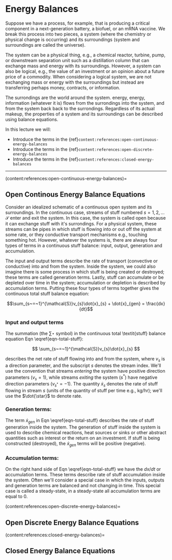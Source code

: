 # Energy Balances

Suppose we have a process, for example, that is producing a critical component in a next-generation battery, a biofuel, or an mRNA vaccine. We break this process into two pieces, a system (where the chemistry or physical change is occurring) and its surroundings (system and surroundings are called the universe).

The system can be a physical thing, e.g., a chemical reactor, turbine, pump, or downstream separation unit such as a distillation column that can exchange mass and energy with its surroundings. 
However, a system can also be logical, e.g., the value of an investment or an opinion about a future price of a commodity. When considering a logical system, we are not exchanging mass or energy with the surroundings but instead are transferring perhaps money, contracts, or information. 

The surrondings are the world around the system. energy, energy, information (whatever it is) flows from the surrondings into the system, and from the system back back to the surrondings. Regardless of its actual makeup, the properties of a system and its surroundings can be described using balance equations. 

In this lecture we will:

* Introduce the terms in the {ref}`content:references:open-continuous-energy-balances`
* Introduce the terms in the {ref}`content:references:open-discrete-energy-balances`
* Introduce the terms in the {ref}`content:references:closed-energy-balances`

---


<!-- Balance equations have their roots in physical conservation principles, such as the conservation of 
mass, momentum, energy, and number are at the center of Chemical Engineering.   -->
<!-- 
![fishy](./figs/Continuous.pdf) -->

(content:references:open-continuous-energy-balances)=
## Open Continous Energy Balance Equations
Consider an idealized schematic of a continuous open system and its surroundings.
In the continuous case, streams of stuff numbered $s=1,2,\dots{\mathcal{S}}$ enter and exit the system.
In this case, the system is called open because it can exchange stuff with it's surrondings. 
For a physical system, these streams can be pipes in which stuff is flowing into or out off the 
system at some rate, or they conductive transport mechanisms e.g., touching something hot. 
However, whatever the systems is, there are always four types of terms in a continuous stuff balance: input, output, generation and accumulation.

The input and output terms describe the rate of transport (convective or conductive) into and from the system.
Inside the system, we could also imagine there is some process in which stuff 
is being created or destroyed; these terms are called generation terms. 
Lastly, stuff can accumulate or be depleted over time in the system; accumulation or depletion is described by accumulation terms. 
Putting these four types of terms together gives the continuous total stuff balance equation:  

$$\sum_{s~=~1}^{\mathcal{S}}v_{s}\dot{x}_{s} + \dot{x}_{gen} = \frac{dx}{dt}$$

### Input and output terms
The summation (the $\sum\star$ symbol) in the continuous total \textit{stuff} balance equation Eqn \eqref{eqn-total-stuff}:

$$ \sum_{s~=~1}^{\mathcal{S}}v_{s}\dot{x}_{s} $$

describes the net rate of stuff flowing into and from the system, where $v_{s}$ is a direction parameter, 
and the subscript $s$ denotes the stream index.  We'll use the convention that streams _entering_ the system have
positive direction parameters ($v_{s} = 1$), while streams _exiting_ the system ($s^{*}$) have negative direction parameters 
($v_{s^{*}} = -1$). The quantity $\dot{x}_{s}$ denotes the rate of stuff flowing in stream $s$ (units of the quantity of stuff per time e.g., kg/hr); we'll use the $\dot{\star}$ to denote rate. 

### Generation terms:
The term $\dot{x}_{gen}$ in Eqn \eqref{eqn-total-stuff} describes the rate of stuff generation inside the system.
The generation of stuff inside the system is used to describe chemical reactions, heat sources or sinks or other abstract
quantities such as interest or the return on an investment. If stuff is being constructed (destroyed), 
the $\dot{x}_{gen}$ terms will be positive (negative). 

### Accumulation terms:
On the right hand side of Eqn \eqref{eqn-total-stuff} we have the $dx/dt$ or accumulation terms.
These terms describe rate of stuff accumulation inside the system. Often we'll consider a 
special case in which the inputs, outputs and generation terms are balanced and not changing in time.
This special case is called a steady-state, in a steady-state all accumulation terms are equal to 0.  

(content:references:open-discrete-energy-balances)=
## Open Discrete Energy Balance Equations


(content:references:closed-energy-balances)=
## Closed Energy Balance Equations
